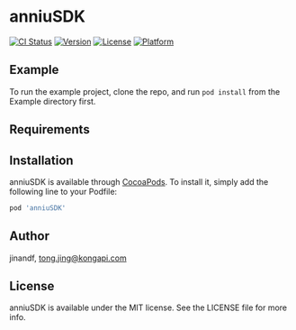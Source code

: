 # anniuSDK

[![CI Status](https://img.shields.io/travis/jinandf/anniuSDK.svg?style=flat)](https://travis-ci.org/jinandf/anniuSDK)
[![Version](https://img.shields.io/cocoapods/v/anniuSDK.svg?style=flat)](https://cocoapods.org/pods/anniuSDK)
[![License](https://img.shields.io/cocoapods/l/anniuSDK.svg?style=flat)](https://cocoapods.org/pods/anniuSDK)
[![Platform](https://img.shields.io/cocoapods/p/anniuSDK.svg?style=flat)](https://cocoapods.org/pods/anniuSDK)

## Example

To run the example project, clone the repo, and run `pod install` from the Example directory first.

## Requirements

## Installation

anniuSDK is available through [CocoaPods](https://cocoapods.org). To install
it, simply add the following line to your Podfile:

```ruby
pod 'anniuSDK'
```

## Author

jinandf, tong.jing@kongapi.com

## License

anniuSDK is available under the MIT license. See the LICENSE file for more info.

